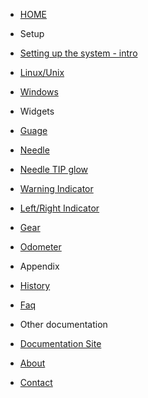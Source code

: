 <!-- docs/_sidebar.md -->


* [HOME](./)

* Setup
* [Setting up the system - intro](setting_up_the_system.md)
 * [Linux/Unix](setting_up_the_system_on_unix.md)
 * [Windows](setting_up_the_system_on_windows.md)

* Widgets
 * [Guage](./Guage.md)
 * [Needle](./Needle.md)
 * [Needle TIP glow](./Needle_tip_glow.md)
 * [Warning Indicator](./warning_indicator.md) 
 * [Left/Right Indicator](./left_right_indicator.md) 
 * [Gear](./Gear.md) 
 * [Odometer](./Odometer.md) 
 
  
* Appendix
 * [History](./history.md)
 * [Faq](./faq.md)

* Other documentation
 *  [Documentation Site](https://github.com/dinguluer/QAClib)
 
* [About](./about/index)

* [Contact](./contact/index)

